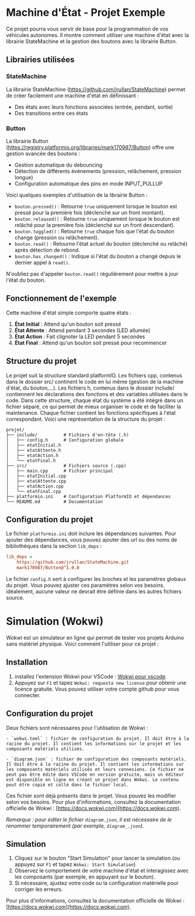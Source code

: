 # Machine d'État - Projet Exemple

Ce projet pourra vous servir de base pour la programmation de vos véhicules autonomes. Il montre comment utiliser une machine d'état avec la librairie StateMachine et la gestion des boutons avec la librairie Button.

## Librairies utilisées

### StateMachine
La librairie StateMachine (https://github.com/jrullan/StateMachine) permet de créer facilement une machine d'état en définissant :
- Des états avec leurs fonctions associées (entrée, pendant, sortie)
- Des transitions entre ces états

### Button
La librairie Button (https://registry.platformio.org/libraries/mark170987/Button) offre une gestion avancée des boutons :
- Gestion automatique du debouncing
- Détection de différents événements (pression, relâchement, pression longue)
- Configuration automatique des pins en mode INPUT_PULLUP

Voici quelques exemples d'utilisation de la librairie Button :

- `bouton.pressed()` : Retourne `true` uniquement lorsque le bouton est pressé pour la première fois (déclenché sur un front montant).
- `bouton.released()` : Retourne `true` uniquement lorsque le bouton est relâché pour la première fois (déclenché sur un front descendant).
- `bouton.toggled()` : Retourne `true` chaque fois que l'état du bouton change (pression ou relâchement).
- `bouton.read()` : Retourne l'état actuel du bouton (déclenché ou relâché) après détection de rebond.
- `bouton.has_changed()` : Indique si l'état du bouton a changé depuis le dernier appel à `read()`.

N'oubliez pas d'appeler `bouton.read()` régulièrement pour mettre à jour l'état du bouton.

## Fonctionnement de l'exemple

Cette machine d'état simple comporte quatre états :
1. **État Initial** : Attend qu'un bouton soit pressé
2. **État Attente** : Attend pendant 3 secondes (LED allumée)
3. **État Action** : Fait clignoter la LED pendant 5 secondes
4. **État Final** : Attend qu'un bouton soit pressé pour recommencer

## Structure du projet

Le projet suit la structure standard platformIO. Les fichiers cpp, contenus dans le dossier src/ continent le code en lui même (gestion de la machine d'état, du bouton,...). Les fichiers h, contenus dans le dossier include/ contiennent les déclarations des fonctions et des variables utilisées dans le code.
Dans cette structure, chaque état du système a été intégré dans un fichier séparé, ce qui permet de mieux organiser le code et de faciliter la maintenance. Chaque fichier contient les fonctions spécifiques à l'état correspondant.
Voici une représentation de la structure du projet :


```structure
projet/
├── include/          # Fichiers d'en-tête (.h)
│   ├── config.h      # Configuration globale
│   ├── etatInitial.h
│   ├── etatAttente.h
│   ├── etatAction.h
│   └── etatFinal.h
├── src/              # Fichiers source (.cpp)
│   ├── main.cpp      # Fichier principal
│   ├── etatInitial.cpp
│   ├── etatAttente.cpp
│   ├── etatAction.cpp
│   └── etatFinal.cpp
├── platformio.ini    # Configuration PlatformIO et dépendances
└── README.md         # Documentation
```


## Configuration du projet

Le fichier `platformio.ini` doit inclure les dépendances suivantes. Pour ajouter des dépendances, vous pouvez ajouter des url ou des noms de bibliothèques dans la section `lib_deps` :
```ini
lib_deps = 
    https://github.com/jrullan/StateMachine.git
    mark170987/Button@^1.0.0
```

Le fichier `config.h` sert à configurer les broches et les paramètres globaux du projet. Vous pouvez ajuster ces paramètres selon vos besoins. idéalement, aucune valeur ne devrait être définie dans les autres fichiers source.


# Simulation (Wokwi)

Wokwi est un simulateur en ligne qui permet de tester vos projets Arduino sans matériel physique. Voici comment l'utiliser pour ce projet :

## Installation
1. installez l'extension Wokwi pour VSCode : [Wokwi pour vscode](https://docs.wokwi.com/vscode/getting-started).
2. Appuyez sur `F1` et tapez `Wokwi: requesta new license` pour obtenir une licence gratuite. Vous pouvez utiliser votre compte github pour vous connecter.

## Configuration du projet
Deux fichiers sont nécessaires pour l'utilisation de Wokwi :

    - `wokwi.toml` : fichier de configuration du projet. Il doit être à la racine du projet. Il contient les informations sur le projet et les composants matériels utilisés.

    - `diagram.json` : fichier de configuration des composants matériels. Il doit être à la racine du projet. Il contient les informations sur les composants matériels utilisés et leurs connexions. Ce fichier ne peut pas être édité dans VSCode en version gratuite, mais un éditeur est disponible en ligne en créant un projet dans Wokwi. Le contenu peut être copié et collé dans le fichier local.

Ces fichier sont déjà présents dans le projet. Vous pouvez les modifier selon vos besoins. Pour plus d'informations, consultez la documentation officielle de Wokwi : [https://docs.wokwi.com](https://docs.wokwi.com).

*Remarque : pour éditer le fichier `diagram.json`, il est nécessaire de le renommer temporairement (par exemple, `diagram_.json`).*

## Simulation

1. Cliquez sur le bouton "Start Simulation" pour lancer la simulation.(ou appuyez sur `F1` et tapez `Wokwi: Start Simulation`)
2. Observez le comportement de votre machine d'état et interagissez avec les composants (par exemple, en appuyant sur le bouton).
3. Si nécessaire, ajustez votre code ou la configuration matérielle pour corriger les erreurs.

Pour plus d'informations, consultez la documentation officielle de Wokwi : [https://docs.wokwi.com](https://docs.wokwi.com).
